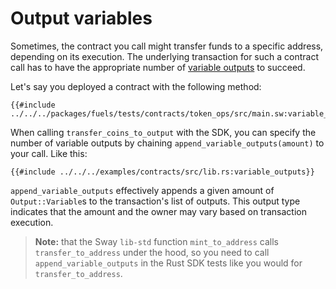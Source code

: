 # Output variables

<!-- This section should explain variable outputs  -->
<!-- variable_outputs:example:start -->
Sometimes, the contract you call might transfer funds to a specific address, depending on its execution. The underlying transaction for such a contract call has to have the appropriate number of [variable outputs](https://github.com/FuelLabs/fuel-specs/blob/master/src/protocol/tx_format/output.md#outputvariable) to succeed.
<!-- variable_outputs:example:end -->

Let's say you deployed a contract with the following method:

```rust,ignore
{{#include ../../../packages/fuels/tests/contracts/token_ops/src/main.sw:variable_outputs}}
```

When calling `transfer_coins_to_output` with the SDK, you can specify the number of variable outputs by chaining `append_variable_outputs(amount)` to your call. Like this:

```rust,ignore
{{#include ../../../examples/contracts/src/lib.rs:variable_outputs}}
```

<!-- This section should explain what the `append_variable_outputs` method does -->
<!-- append_variable_outputs:example:start -->
`append_variable_outputs` effectively appends a given amount of `Output::Variable`s to the transaction's list of outputs. This output type indicates that the amount and the owner may vary based on transaction execution.
<!-- append_variable_outputs:example:end -->

> **Note:** that the Sway `lib-std` function `mint_to_address` calls `transfer_to_address` under the hood, so you need to call `append_variable_outputs` in the Rust SDK tests like you would for `transfer_to_address`.
